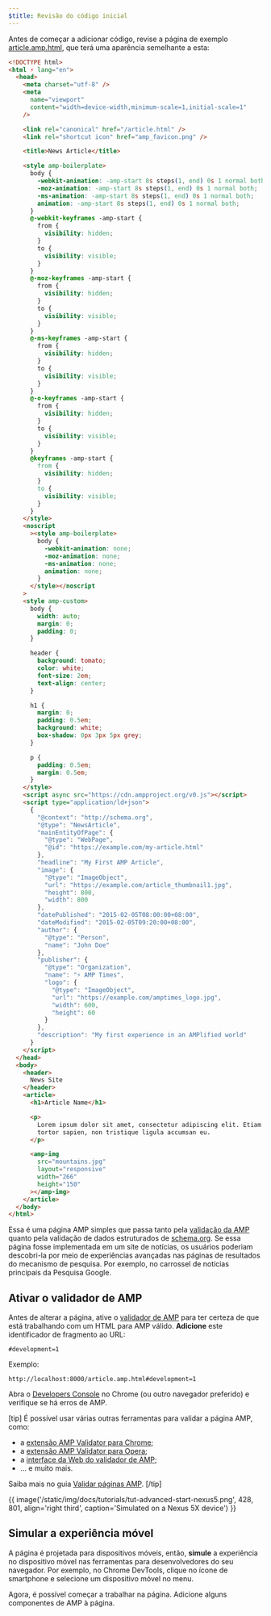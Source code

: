 ```yaml
---
$title: Revisão do código inicial
---
```


Antes de começar a adicionar código, revise a página de exemplo [article.amp.html](https://github.com/googlecodelabs/accelerated-mobile-pages-advanced/blob/master/article.amp.html), que terá uma aparência semelhante a esta:

```html
<!DOCTYPE html>
<html ⚡ lang="en">
  <head>
    <meta charset="utf-8" />
    <meta
      name="viewport"
      content="width=device-width,minimum-scale=1,initial-scale=1"
    />

    <link rel="canonical" href="/article.html" />
    <link rel="shortcut icon" href="amp_favicon.png" />

    <title>News Article</title>

    <style amp-boilerplate>
      body {
        -webkit-animation: -amp-start 8s steps(1, end) 0s 1 normal both;
        -moz-animation: -amp-start 8s steps(1, end) 0s 1 normal both;
        -ms-animation: -amp-start 8s steps(1, end) 0s 1 normal both;
        animation: -amp-start 8s steps(1, end) 0s 1 normal both;
      }
      @-webkit-keyframes -amp-start {
        from {
          visibility: hidden;
        }
        to {
          visibility: visible;
        }
      }
      @-moz-keyframes -amp-start {
        from {
          visibility: hidden;
        }
        to {
          visibility: visible;
        }
      }
      @-ms-keyframes -amp-start {
        from {
          visibility: hidden;
        }
        to {
          visibility: visible;
        }
      }
      @-o-keyframes -amp-start {
        from {
          visibility: hidden;
        }
        to {
          visibility: visible;
        }
      }
      @keyframes -amp-start {
        from {
          visibility: hidden;
        }
        to {
          visibility: visible;
        }
      }
    </style>
    <noscript
      ><style amp-boilerplate>
        body {
          -webkit-animation: none;
          -moz-animation: none;
          -ms-animation: none;
          animation: none;
        }
      </style></noscript
    >
    <style amp-custom>
      body {
        width: auto;
        margin: 0;
        padding: 0;
      }

      header {
        background: tomato;
        color: white;
        font-size: 2em;
        text-align: center;
      }

      h1 {
        margin: 0;
        padding: 0.5em;
        background: white;
        box-shadow: 0px 3px 5px grey;
      }

      p {
        padding: 0.5em;
        margin: 0.5em;
      }
    </style>
    <script async src="https://cdn.ampproject.org/v0.js"></script>
    <script type="application/ld+json">
      {
        "@context": "http://schema.org",
        "@type": "NewsArticle",
        "mainEntityOfPage": {
          "@type": "WebPage",
          "@id": "https://example.com/my-article.html"
        },
        "headline": "My First AMP Article",
        "image": {
          "@type": "ImageObject",
          "url": "https://example.com/article_thumbnail1.jpg",
          "height": 800,
          "width": 800
        },
        "datePublished": "2015-02-05T08:00:00+08:00",
        "dateModified": "2015-02-05T09:20:00+08:00",
        "author": {
          "@type": "Person",
          "name": "John Doe"
        },
        "publisher": {
          "@type": "Organization",
          "name": "⚡ AMP Times",
          "logo": {
            "@type": "ImageObject",
            "url": "https://example.com/amptimes_logo.jpg",
            "width": 600,
            "height": 60
          }
        },
        "description": "My first experience in an AMPlified world"
      }
    </script>
  </head>
  <body>
    <header>
      News Site
    </header>
    <article>
      <h1>Article Name</h1>

      <p>
        Lorem ipsum dolor sit amet, consectetur adipiscing elit. Etiam egestas
        tortor sapien, non tristique ligula accumsan eu.
      </p>

      <amp-img
        src="mountains.jpg"
        layout="responsive"
        width="266"
        height="150"
      ></amp-img>
    </article>
  </body>
</html>
```

Essa é uma página AMP simples que passa tanto pela [validação da AMP](../../../../documentation/guides-and-tutorials/learn/validation-workflow/validate_amp.md) quanto pela validação de dados estruturados de [schema.org](http://schema.org/). Se essa página fosse implementada em um site de notícias, os usuários poderiam descobri-la por meio de experiências avançadas nas páginas de resultados do mecanismo de pesquisa. Por exemplo, no carrossel de notícias principais da Pesquisa Google.

## Ativar o validador de AMP

Antes de alterar a página, ative o [validador de AMP](../../../../documentation/guides-and-tutorials/learn/validation-workflow/validate_amp.md) para ter certeza de que está trabalhando com um HTML para AMP válido. **Adicione** este identificador de fragmento ao URL:

```text
#development=1
```

Exemplo:

```text
http://localhost:8000/article.amp.html#development=1
```

Abra o [Developers Console](https://developer.chrome.com/devtools/docs/console) no Chrome (ou outro navegador preferido) e verifique se há erros de AMP.

[tip]
É possível usar várias outras ferramentas para validar a página AMP, como:

- a [extensão AMP Validator para Chrome](https://chrome.google.com/webstore/detail/amp-validator/nmoffdblmcmgeicmolmhobpoocbbmknc);
- a [extensão AMP Validator para Opera](https://addons.opera.com/pt-br/extensions/details/amp-validator/);
- a [interface da Web do validador de AMP](https://validator.ampproject.org/);
- … e muito mais.

Saiba mais no guia [Validar páginas AMP](../../../../documentation/guides-and-tutorials/learn/validation-workflow/validate_amp.md).
[/tip]

{{ image('/static/img/docs/tutorials/tut-advanced-start-nexus5.png', 428, 801, align='right third', caption='Simulated on a Nexus 5X device') }}

## Simular a experiência móvel

A página é projetada para dispositivos móveis, então, **simule** a experiência no dispositivo móvel nas ferramentas para desenvolvedores do seu navegador. Por exemplo, no Chrome DevTools, clique no ícone de smartphone e selecione um dispositivo móvel no menu.

Agora, é possível começar a trabalhar na página. Adicione alguns componentes de AMP à página.
